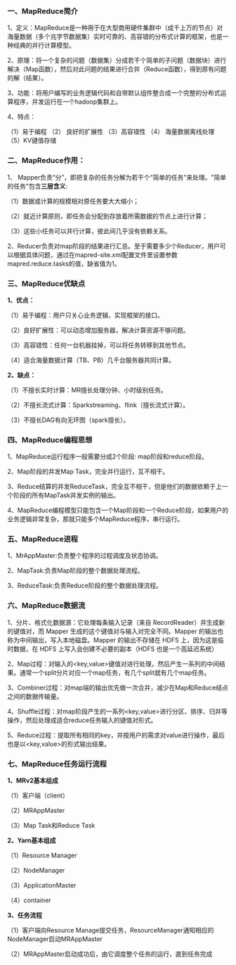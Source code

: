 ### **一、MapReduce简介**

1、定义：MapReduce是一种用于在大型商用硬件集群中（成千上万的节点）对海量数据（多个兆字节数据集）实时可靠的、高容错的分布式计算的框架，也是一种经典的并行计算模型。

2、原理：将一个复杂的问题（数据集）分成若干个简单的子问题（数据块）进行解决（Map函数），然后对此问题的结果进行合并（Reduce函数），得到原有问题的解（结果）。

3、功能：将用户编写的业务逻辑代码和自带默认组件整合成一个完整的分布式运算程序，并发运行在一个hadoop集群上。

4、特点：

（1）易于编程
（2） 良好的扩展性
（3）高容错性
（4） 海量数据离线处理
（5）KV键值存储

### **二、MapReduce作用：**

1、 Mapper负责“分”，即把复杂的任务分解为若干个“简单的任务"来处理。"简单的任务"包含**三层含义**:

（1）数据或计算的规模相对原任务要大大缩小；

（2）就近计算原则，即任务会分配到存放着所需数据的节点上进行计算；

（3）这些小任务可以并行计算，彼此间几乎没有依赖关系。

2、Reducer负责对map阶段的结果进行汇总。至于需要多少个Reducer，用户可以根据具体问题，通过在mapred-site.xml配置文件里设置参数mapred.reduce.tasks的值，缺省值为1。

### **三、MapReduce优缺点**

**1、优点：**

（1）易于编程：用户只关心业务逻辑，实现框架的接口。

（2）良好扩展性：可以动态增加服务器，解决计算资源不够问题。

（3）高容错性：任何一台机器挂掉，可以将任务转移到其他节点。

（4）适合海量数据计算（TB、PB）几千台服务器共同计算。

**2、缺点：**

（1）不擅长实时计算：MR擅长处理分钟、小时级别任务。

（2）不擅长流式计算：Sparkstreaming、flink（擅长流式计算）。

（3）不擅长DAG有向无环图（spark擅长）。

### **四、MapReduce编程思想**

1、MapReduce运行程序一般需要分成2个阶段: map阶段和reduce阶段。

2、Map阶段的并发Map Task，完全并行运行，互不相干。

3、Reduce结算的并发ReduceTask，完全互不相干，但是他们的数据依赖于上一个阶段的所有MapTask并发实例的输出。

4、MapReduce编程模型只能包含一个Map阶段和一个Reduce阶段，如果用户的业务逻辑非常复杂，那就只能多个MapReduce程序，串行运行。

### **五、MapReduce进程**

1、MrAppMaster:负责整个程序的过程调度及状态协调。

2、MapTask:负责Map阶段的整个数据处理流程。

3、ReduceTask:负责Reduce阶段的整个数据处理流程。

### **六、MapReduce数据流**

1、分片、格式化数据源：它处理每条输入记录（来自 RecordReader）并生成新的键值对，而 Mapper 生成的这个键值对与输入对完全不同。Mapper 的输出也称为中间输出，写入本地磁盘。Mapper 的输出不存储在 HDFS 上，因为这是临时数据，在 HDFS 上写入会创建不必要的副本（HDFS 也是一个高延迟系统）

2、Map过程：对输入的<key,value>键值对进行处理，然后产生一系列的中间结果。通常一个split分片对应一个map任务，有几个split就有几个map任务。

3、Combiner过程：对map端的输出优先做一次合并，减少在Map和Reduce结点之间的数据传输量。

4、Shuffle过程：对map阶段产生的一系列<key,value>进行分区、排序、归并等操作，然后处理成适合reduce任务输入的键值对形式。

5、Reduce过程：提取所有相同的key，并按用户的需求对value进行操作，最后也是以<key,value>的形式输出结果。

### **七、MapReduce任务运行流程**

**1、MRv2基本组成**

（1）客户端（client）

（2）MRAppMaster

（3）Map Task和Reduce Task

**2、Yarn基本组成**

（1）Resource Manager

（2）NodeManager

（3）ApplicationMaster

（4）container

**3、任务流程**

（1）客户端向Resource Manage提交任务，ResourceManager通知相应的NodeManager启动MRAppMaster

（2）MRAppMaster启动成功后，由它调度整个任务的运行，直到任务完成

 

 

 
